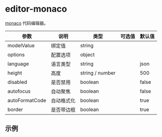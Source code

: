 # editor-monaco

[monaco](https://microsoft.github.io/monaco-editor/index.html) 代码编辑器。

| 参数           | 说明       | 类型            | 可选值 | 默认值 |
| -------------- | ---------- | --------------- | ------ | ------ |
| modelValue     | 绑定值     | string          |        |        |
| options        | 配置选项   | object          |        |        |
| language       | 语言类型   | string          |        | json   |
| height         | 高度       | string / number |        | 500    |
| disabled       | 是否禁用   | boolean         |        | false  |
| autofocus      | 自动聚焦   | boolean         |        | false  |
| autoFormatCode | 自动格式化 | boolean         |        | true   |
| border         | 是否带边框 | boolean         |        | true   |

## 示例

<template>
	<cl-editor-monaco v-model="value" />
</template>

<script lang="ts" setup>
import { ref } from "vue";

const value = ref([
	{
		label: "A",
		children: [
			{
				label: "B",
				children: [
					{
						label: "C",
						children: [
							{
								label: "D"
							}
						]
					}
				]
			}
		]
	}
]);
</script>

